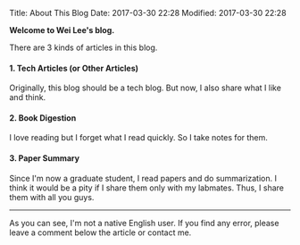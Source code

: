 Title: About This Blog
Date: 2017-03-30 22:28
Modified: 2017-03-30 22:28

**Welcome to Wei Lee's blog.**

There are 3 kinds of articles in this blog.

#### 1. Tech Articles (or Other Articles)
Originally, this blog should be a tech blog.
But now, I also share what I like and think.

#### 2. Book Digestion
I love reading but I forget what I read quickly.
So I take notes for them.

#### 3. Paper Summary
Since I'm now a graduate student, I read papers and do summarization.
I think it would be a pity if I share them only with my labmates.
Thus, I share them with all you guys.

---

As you can see, I'm not a native English user.
If you find any error, please leave a comment below the article or contact me.
